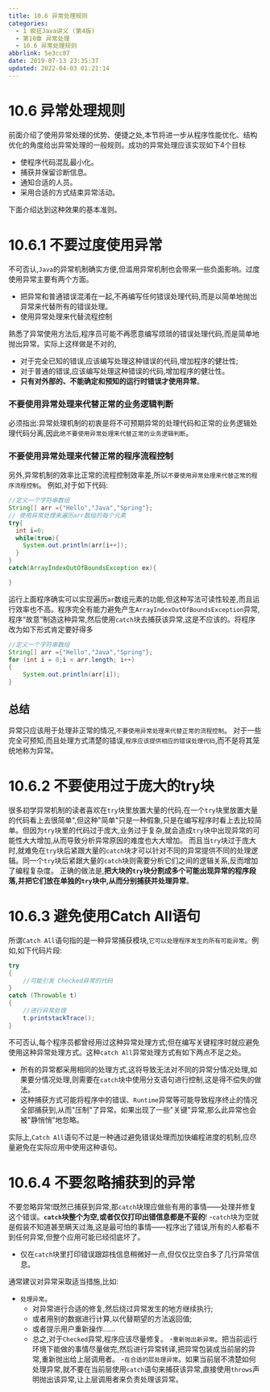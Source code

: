 ```yaml
---
title: 10.6 异常处理规则
categories: 
  - 1 疯狂Java讲义 (第4版)
  - 第10章 异常处理
  - 10.6 异常处理规则
abbrlink: 5e3cc87
date: 2019-07-13 23:35:37
updated: 2022-04-03 01:21:14
---
```

# 10.6 异常处理规则 #
前面介绍了使用异常处理的优势、便捷之处,本节将进一步从程序性能优化、结构优化的角度给出异常处理的一般规则。成功的异常处理应该实现如下4个目标
- 使程序代码混乱最小化。
- 捕获并保留诊断信息。
- 通知合适的人员。
- 采用合适的方式结束异常活动。

下面介绍达到这种效果的基本准则。
# 10.6.1 不要过度使用异常 #
不可否认,`Java`的异常机制确实方便,但滥用异常机制也会带来一些负面影响。过度使用异常主要有两个方面。
- 把异常和普通错误混淆在一起,不再编写任何错误处理代码,而是以简单地抛岀异常来代替所有的错误处理。
- 使用异常处理来代替流程控制

熟悉了异常使用方法后,程序员可能不再愿意编写烦琐的错误处理代码,而是简单地抛出异常。实际上这样做是不对的,
- 对于完全已知的错误,应该编写处理这种错误的代码,增加程序的健壮性;
- 对于普通的错误,应该编写处理这种错误的代码,增加程序的健壮性。
- **只有对外部的、不能确定和预知的运行时错误才使用异常**。

### 不要使用异常处理来代替正常的业务逻辑判断
必须指出:异常处理机制的初衷是将不可预期异常的处理代码和正常的业务逻辑处理代码分离,因此`绝不要使用异常处理来代替正常的业务逻辑判断`。
### 不要使用异常处理来代替正常的程序流程控制
另外,异常机制的效率比正常的流程控制效率差,所以`不要使用异常处理来代替正常的程序流程控制`。
例如,对于如下代码:
```java
//定义一个字符串数组
String[] arr ={"Hello","Java","Spring"};
// 使用异常处理来遍历arr数组的每个元素
try{
  int i=0;
  while(true){
    System.out.println(arr[i++]);
  }
}
catch(ArrayIndexOutOfBoundsException ex){

}
```
运行上面程序确实可以实现遍历`ar`数组元素的功能,但这种写法可读性较差,而且运行效率也不高。程序完全有能力避免产生`ArrayIndexOutOfBoundsException`异常,程序“故意”制造这种异常,然后使用`catch`块去捕获该异常,这是不应该的。将程序改为如下形式肯定要好得多
```java
//定义一个字符串数组
String[] arr ={"Hello","Java","Spring"};
for (int i = 0;i < arr.length; i++)
{
    System.out.println(arr[i]);
}

```
## 总结 ##
异常只应该用于处理非正常的情况,`不要使用异常处理来代替正常的流程控制`。
对于一些完全可预知,而且处理方式清楚的错误,`程序应该提供相应的错误处理代码`,而不是将其笼统地称为异常。
# 10.6.2 不要使用过于庞大的try块 #
很多初学异常机制的读者喜欢在`try`块里放置大量的代码,在一个`try`块里放置大量的代码看上去很简单",但这种"简单"只是一种假象,只是在编写程序时看上去比较简单。但因为`try`块里的代码过于庞大,业务过于复杂,就会造成`try`块中出现异常的可能性大大增加,从而导致分析异常原因的难度也大大增加。
而且当`try`块过于庞大时,就难免在`try`块后紧跟大量的`catch`块才可以针对不同的异常提供不同的处理逻辑。同一个`try`块后紧跟大量的`catch`块则需要分析它们之间的逻辑关系,反而增加了编程复杂度。
正确的做法是,**把大块的`try`块分割成多个可能出现异常的程序段落,并把它们放在单独的`try`块中,从而分别捕获并处理异常**。
# 10.6.3 避免使用Catch All语句 #
所谓`Catch All`语句指的是一种异常捕获模块,`它可以处理程序发生的所有可能异常`。例如,如下代码片段:
```java
try
{
    //可能引发 Checked异常的代码
}
catch (Throwable t)
{
    //进行异常处理
    t.printstackTrace();
}
```
不可否认,每个程序员都曾经用过这种异常处理方式;但在编写关键程序时就应避免使用这种异常处理方式。这种`catch All`异常处理方式有如下两点不足之处。
- 所有的异常都采用相同的处理方式,这将导致无法对不同的异常分情况处理,如果要分情况处理,则需要在`catch`块中使用分支语句进行控制,这是得不偿失的做法。
- 这种捕获方式可能将程序中的错误、`Runtime`异常等可能导致程序终止的情况全部捕获到,从而"压制"了异常。如果出现了一些"关键"异常,那么此异常也会被"静悄悄"地忽略。

实际上,`Catch All`语句不过是一种通过避免错误处理而加快编程进度的机制,应尽量避免在实际应用中使用这种语句。
# 10.6.4 不要忽略捕获到的异常 #
不要忽略异常!既然已捕获到异常,那`catch`块理应做些有用的事情——处理并修复这个错误。**`catch`块整个为空,或者仅仅打印出错信息都是不妥的**!
-`catch`块为空就是假装不知道甚至瞒天过海,这是最可怕的事情——程序出了错误,所有的人都看不到任何异常,但整个应用可能已经彻底坏了。
- 仅在`catch`块里打印错误跟踪栈信息稍微好一点,但仅仅比空白多了几行异常信息。

通常建议对异常采取适当措施,比如:
- `处理异常`。
  - 对异常进行合适的修复,然后绕过异常发生的地方继续执行;
  - 或者用别的数据进行计算,以代替期望的方法返回值;
  - 或者提示用户重新操作......
  - 总之,对于`Checked`异常,程序应该尽量修复。
-`重新抛出新异常`。把当前运行环境下能做的事情尽量做完,然后进行异常转译,把异常包装成当前层的异常,重新抛出给上层调用者。
-`在合适的层处理异常`。如果当前层不清楚如何处理异常,就不要在当前层使用`catch`语句来捕获该异常,直接使用`throws`声明抛出该异常,让上层调用者来负责处理该异常。
